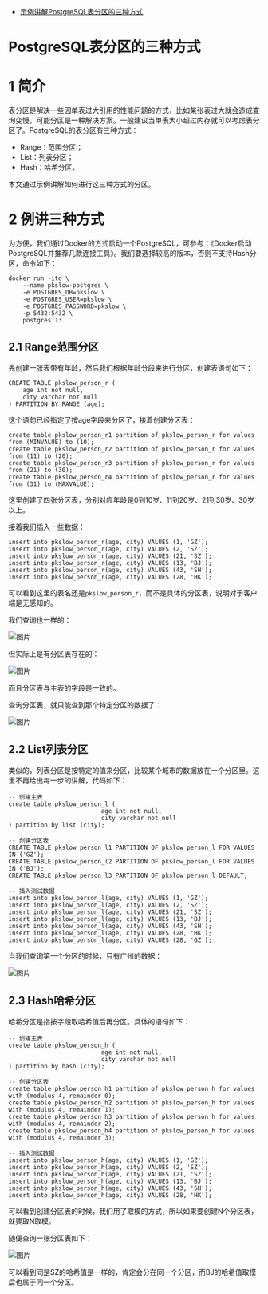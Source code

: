 - [示例讲解PostgreSQL表分区的三种方式](https://mp.weixin.qq.com/s/2JIFh9EZxFshbrUjXh-2Hg)

# PostgreSQL表分区的三种方式

# 1 简介

表分区是解决一些因单表过大引用的性能问题的方式，比如某张表过大就会造成查询变慢，可能分区是一种解决方案。一般建议当单表大小超过内存就可以考虑表分区了。PostgreSQL的表分区有三种方式：

- Range：范围分区；
- List：列表分区；
- Hash：哈希分区。

本文通过示例讲解如何进行这三种方式的分区。

# 2 例讲三种方式

为方便，我们通过Docker的方式启动一个PostgreSQL，可参考：《Docker启动PostgreSQL并推荐几款连接工具》。我们要选择较高的版本，否则不支持Hash分区，命令如下：

```
docker run -itd \
    --name pkslow-postgres \
    -e POSTGRES_DB=pkslow \
    -e POSTGRES_USER=pkslow \
    -e POSTGRES_PASSWORD=pkslow \
    -p 5432:5432 \
    postgres:13
```

## 2.1 Range范围分区

先创建一张表带有年龄，然后我们根据年龄分段来进行分区，创建表语句如下：

```
CREATE TABLE pkslow_person_r (
    age int not null,
    city varchar not null
) PARTITION BY RANGE (age);
```

这个语句已经指定了按age字段来分区了，接着创建分区表：

```
create table pkslow_person_r1 partition of pkslow_person_r for values from (MINVALUE) to (10);
create table pkslow_person_r2 partition of pkslow_person_r for values from (11) to (20);
create table pkslow_person_r3 partition of pkslow_person_r for values from (21) to (30);
create table pkslow_person_r4 partition of pkslow_person_r for values from (31) to (MAXVALUE);
```

这里创建了四张分区表，分别对应年龄是0到10岁、11到20岁、21到30岁、30岁以上。

接着我们插入一些数据：

```
insert into pkslow_person_r(age, city) VALUES (1, 'GZ');
insert into pkslow_person_r(age, city) VALUES (2, 'SZ');
insert into pkslow_person_r(age, city) VALUES (21, 'SZ');
insert into pkslow_person_r(age, city) VALUES (13, 'BJ');
insert into pkslow_person_r(age, city) VALUES (43, 'SH');
insert into pkslow_person_r(age, city) VALUES (28, 'HK');
```

可以看到这里的表名还是`pkslow_person_r`，而不是具体的分区表，说明对于客户端是无感知的。

我们查询也一样的：

![图片](https://mmbiz.qpic.cn/mmbiz_png/6cDkia4YUdoMEs1gDvfHDH76jSggZrB8Y2plheaL8XnyRskEY2UlklwwDE2fhlYJGaVURcqwhXGujauJqibLc9Gw/640?wx_fmt=png&tp=webp&wxfrom=5&wx_lazy=1&wx_co=1)

但实际上是有分区表存在的：

![图片](https://mmbiz.qpic.cn/mmbiz_png/6cDkia4YUdoMEs1gDvfHDH76jSggZrB8YzmUic6SwIgOphH0PY3JpWw9GuSG85fvdaYUStMcABmicdNfxKpy493xQ/640?wx_fmt=png&tp=webp&wxfrom=5&wx_lazy=1&wx_co=1)

而且分区表与主表的字段是一致的。

查询分区表，就只能查到那个特定分区的数据了：

![图片](https://mmbiz.qpic.cn/mmbiz_png/6cDkia4YUdoMEs1gDvfHDH76jSggZrB8YCSw2CpPibkibic7PO2hGnA72Iz9CTY7yTNELOouIzzx1KJUB5E5SPN36A/640?wx_fmt=png&tp=webp&wxfrom=5&wx_lazy=1&wx_co=1)

## 2.2 List列表分区

类似的，列表分区是按特定的值来分区，比较某个城市的数据放在一个分区里。这里不再给出每一步的讲解，代码如下：

```
-- 创建主表
create table pkslow_person_l (
                          age int not null,
                          city varchar not null
) partition by list (city);

-- 创建分区表
CREATE TABLE pkslow_person_l1 PARTITION OF pkslow_person_l FOR VALUES IN ('GZ');
CREATE TABLE pkslow_person_l2 PARTITION OF pkslow_person_l FOR VALUES IN ('BJ');
CREATE TABLE pkslow_person_l3 PARTITION OF pkslow_person_l DEFAULT;

-- 插入测试数据
insert into pkslow_person_l(age, city) VALUES (1, 'GZ');
insert into pkslow_person_l(age, city) VALUES (2, 'SZ');
insert into pkslow_person_l(age, city) VALUES (21, 'SZ');
insert into pkslow_person_l(age, city) VALUES (13, 'BJ');
insert into pkslow_person_l(age, city) VALUES (43, 'SH');
insert into pkslow_person_l(age, city) VALUES (28, 'HK');
insert into pkslow_person_l(age, city) VALUES (28, 'GZ');
```

当我们查询第一个分区的时候，只有广州的数据：

![图片](https://mmbiz.qpic.cn/mmbiz_png/6cDkia4YUdoMEs1gDvfHDH76jSggZrB8Y68bZ4chHVicDTMNuQF4N1xIQjk0FgbJyFNqeAMbhRrrkianRmiaiblf6Pg/640?wx_fmt=png&tp=webp&wxfrom=5&wx_lazy=1&wx_co=1)

## 2.3 Hash哈希分区

哈希分区是指按字段取哈希值后再分区。具体的语句如下：

```
-- 创建主表
create table pkslow_person_h (
                          age int not null,
                          city varchar not null
) partition by hash (city);

-- 创建分区表
create table pkslow_person_h1 partition of pkslow_person_h for values with (modulus 4, remainder 0);
create table pkslow_person_h2 partition of pkslow_person_h for values with (modulus 4, remainder 1);
create table pkslow_person_h3 partition of pkslow_person_h for values with (modulus 4, remainder 2);
create table pkslow_person_h4 partition of pkslow_person_h for values with (modulus 4, remainder 3);

-- 插入测试数据
insert into pkslow_person_h(age, city) VALUES (1, 'GZ');
insert into pkslow_person_h(age, city) VALUES (2, 'SZ');
insert into pkslow_person_h(age, city) VALUES (21, 'SZ');
insert into pkslow_person_h(age, city) VALUES (13, 'BJ');
insert into pkslow_person_h(age, city) VALUES (43, 'SH');
insert into pkslow_person_h(age, city) VALUES (28, 'HK');
```

可以看到创建分区表的时候，我们用了取模的方式，所以如果要创建N个分区表，就要取N取模。

随便查询一张分区表如下：

![图片](https://mmbiz.qpic.cn/mmbiz_png/6cDkia4YUdoMEs1gDvfHDH76jSggZrB8YTXico6CzkvM4VMKtaGZIlzs7IwF9UnAicT6UyV60Aq3hKWtRmTbUsibcw/640?wx_fmt=png&tp=webp&wxfrom=5&wx_lazy=1&wx_co=1)

可以看到同是SZ的哈希值是一样的，肯定会分在同一个分区，而BJ的哈希值取模后也属于同一个分区。